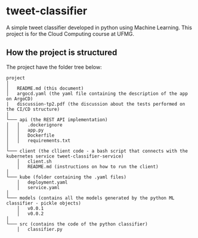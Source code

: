 # tweet-classifier
A simple tweet classifier developed in python using Machine Learning. This project is for the Cloud Computing course at UFMG.


## How the project is structured

The project have the folder tree below:

```
project
│   
│   README.md (this document)
│   argocd.yaml (the yaml file containing the description of the app on ArgoCD)
|   discussion-tp2.pdf (the discussion about the tests performed on the CI/CD structure)
│
└─── api (the REST API implementation)
│   │   .dockerignore
│   │   app.py
│   │   Dockerfile
│   │   requirements.txt
│   
└─── client (the cllient code - a bash script that connects with the kubernetes service tweet-classifier-service)
    │   client.sh
    │   README.md (instructions on how to run the client)
│
└─── kube (folder containing the .yaml files)
    │   deployment.yaml
    │   service.yaml
│
└─── models (contains all the models generated by the python ML classifier - pickle objects)
    │   v0.0.1
    │   v0.0.2
│
└─── src (contains the code of the python classifier)
    │   classifier.py

```